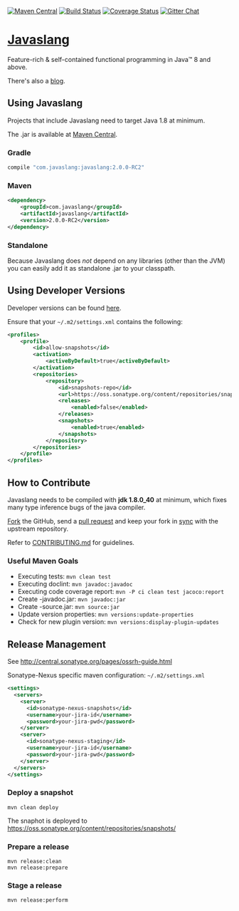 [![Maven Central](https://maven-badges.herokuapp.com/maven-central/com.javaslang/javaslang/badge.svg)](https://maven-badges.herokuapp.com/maven-central/com.javaslang/javaslang)
[![Build Status](https://travis-ci.org/javaslang/javaslang.png)](https://travis-ci.org/javaslang/javaslang)
[![Coverage Status](https://codecov.io/github/javaslang/javaslang/coverage.svg?branch=master)](https://codecov.io/github/javaslang/javaslang?branch=master)
[![Gitter Chat](https://badges.gitter.im/Join%20Chat.svg)](https://gitter.im/javaslang/javaslang)

# [Javaslang](http://javaslang.com/)

Feature-rich & self-contained functional programming in Java&trade; 8 and above.

There's also a [blog](http://blog.javaslang.com).

## Using Javaslang

Projects that include Javaslang need to target Java 1.8 at minimum.

The .jar is available at [Maven Central](http://search.maven.org/#search|ga|1|a:"javaslang").

### Gradle

```gradle
compile "com.javaslang:javaslang:2.0.0-RC2"
```

### Maven

```xml
<dependency>
    <groupId>com.javaslang</groupId>
    <artifactId>javaslang</artifactId>
    <version>2.0.0-RC2</version>
</dependency>
```

### Standalone

Because Javaslang does _not_ depend on any libraries (other than the JVM) you can easily add it as standalone .jar to your classpath.

## Using Developer Versions

Developer versions can be found [here](https://oss.sonatype.org/content/repositories/snapshots/com/javaslang/javaslang).

Ensure that your `~/.m2/settings.xml` contains the following:

```xml
<profiles>
    <profile>
        <id>allow-snapshots</id>
        <activation>
            <activeByDefault>true</activeByDefault>
        </activation>
        <repositories>
            <repository>
                <id>snapshots-repo</id>
                <url>https://oss.sonatype.org/content/repositories/snapshots</url>
                <releases>
                    <enabled>false</enabled>
                </releases>
                <snapshots>
                    <enabled>true</enabled>
                </snapshots>
            </repository>
        </repositories>
    </profile>
</profiles>
```

## How to Contribute

Javaslang needs to be compiled with **jdk 1.8.0_40** at minimum, which fixes many type inference bugs of the java compiler.

[Fork](https://help.github.com/articles/fork-a-repo) the GitHub, send a [pull request](https://help.github.com/articles/using-pull-requests) and keep your fork in [sync](https://help.github.com/articles/syncing-a-fork/) with the upstream repository.

Refer to [CONTRIBUTING.md](https://github.com/javaslang/javaslang/blob/master/CONTRIBUTING.md) for guidelines.

### Useful Maven Goals

* Executing tests: `mvn clean test`
* Executing doclint: `mvn javadoc:javadoc`
* Executing code coverage report: `mvn -P ci clean test jacoco:report`
* Create -javadoc.jar: `mvn javadoc:jar`
* Create -source.jar: `mvn source:jar`
* Update version properties: `mvn versions:update-properties` 
* Check for new plugin version: `mvn versions:display-plugin-updates`

## Release Management

See http://central.sonatype.org/pages/ossrh-guide.html

Sonatype-Nexus specific maven configuration: `~/.m2/settings.xml`

```xml
<settings>
  <servers>
    <server>
      <id>sonatype-nexus-snapshots</id>
      <username>your-jira-id</username>
      <password>your-jira-pwd</password>
    </server>
    <server>
      <id>sonatype-nexus-staging</id>
      <username>your-jira-id</username>
      <password>your-jira-pwd</password>
    </server>
  </servers>
</settings>
```

### Deploy a snapshot

```
mvn clean deploy
```

The snaphot is deployed to https://oss.sonatype.org/content/repositories/snapshots/

### Prepare a release

```
mvn release:clean
mvn release:prepare
```

### Stage a release

```
mvn release:perform
```
